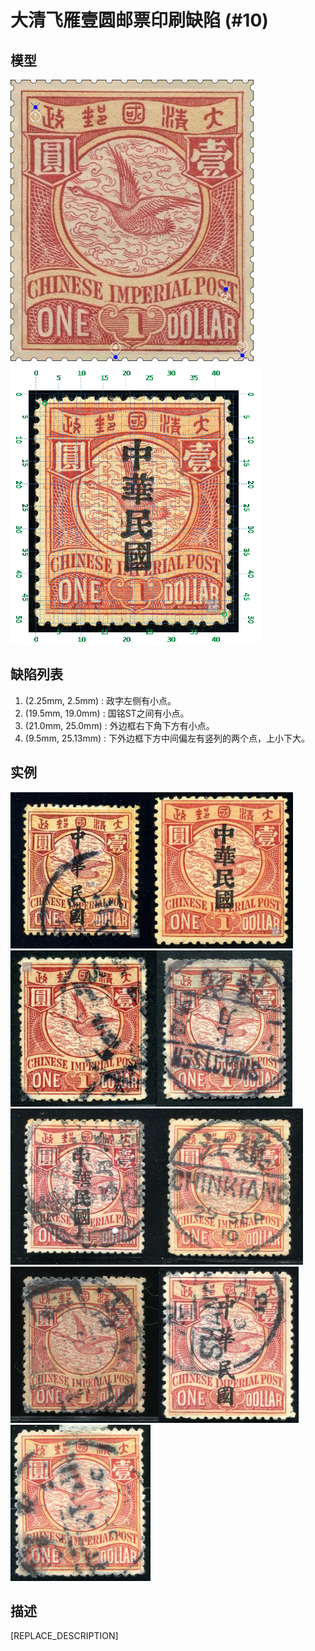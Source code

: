 # 大清飞雁壹圆邮票印刷缺陷 (#10)

## 模型
<img src="model.png" height=450/> <img src="sampling.png" height=450/>

## 缺陷列表
1. (2.25mm, 2.5mm) :  政字左侧有小点。
1. (19.5mm, 19.0mm) :  国铭ST之间有小点。
1. (21.0mm, 25.0mm) :  外边框右下角下方有小点。
1. (9.5mm, 25.13mm) :  下外边框下方中间偏左有竖列的两个点，上小下大。


## 实例
<img src="2011-09-02_00048213042A.jpg" height=250/><img src="2011-12-20_00052797072A.jpg" height=250/><img src="2012-03-05_00055218005A.jpg" height=250/><img src="2012-06-05_00057122074A.jpg" height=250/><img src="2012-11-29_00074548031A.jpg" height=250/><img src="2014-07-14_00148907013A.jpg" height=250/><img src="2014-11-06_00160899005A.jpg" height=250/><img src="2015-03-22_00172210049A.jpg" height=250/><img src="2015-11-26_00193161002A.jpg" height=250/>


## 描述
[REPLACE_DESCRIPTION]
